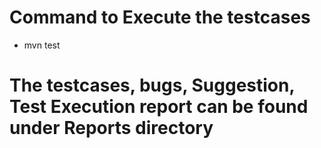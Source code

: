 # Command to Execute the testcases #
 * mvn test

# The testcases, bugs, Suggestion, Test Execution report can be found under Reports directory #

